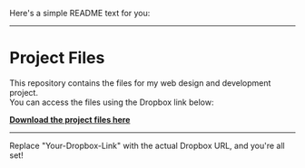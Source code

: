 Here's a simple README text for you:

---

# Project Files

This repository contains the files for my web design and development project.  
You can access the files using the Dropbox link below:

[**Download the project files here**](https://www.dropbox.com/scl/fo/1ko0gvyjj70fxfn8h6ve0/AAoJ5s9ZTZ_Q-CywcZXGvOQ?rlkey=h2rq3bekyv118w7dlwif514ve&st=pxhovwn1&dl=0)

---

Replace "Your-Dropbox-Link" with the actual Dropbox URL, and you're all set!
